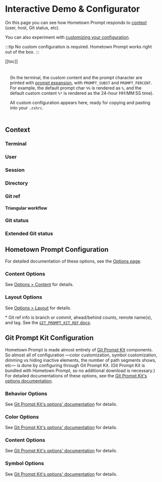 # Interactive Demo & Configurator

On this page you can see how Hometown Prompt responds to [context](#context) (user, host, Git status, etc).

You can also experiment with [customizing your configuration](#configuration).

:::tip
No custom configuration is required. Hometown Prompt works right out of the box.
:::

[[toc]]

<!-- DUPE demo.md, options.md -->

<div style="
  background-color: var(--c-bg);
  box-shadow: 0 0 1rem 1rem var(--c-bg);
  padding: 0.5rem 1rem;
  position: sticky; 
  top: var(--navbar-height);
">
  <PromptComponent/>

(In the terminal, the custom content and the prompt character are printed with [prompt expansion](https://zsh.sourceforge.io/Doc/Release/Prompt-Expansion.html), with `PROMPT_SUBST` and `PROMPT_PERCENT`. For example, the default prompt char `%%` is rendered as `%`, and the default custom content `%*` is rendered as the 24-hour HH:MM:SS time).

All custom configuration appears here, ready for copying and pasting into your `.zshrc`.

<ConfigComponent/>

<ResetOptionsComponent/>
</div>

## Context

### Terminal

<ContextConfigurationComponent group="Terminal"/>

### User

<ContextConfigurationComponent group="User"/>

### Session

<ContextConfigurationComponent group="Session"/>

### Directory

<ContextConfigurationComponent group="Directory"/>

### Git ref

<ContextConfigurationComponent group="Git ref"/>

#### Triangular workflow

<ContextConfigurationComponent group="Git push ref"/>

### Git status

<ContextConfigurationComponent group="Git status"/>

### Extended Git status

<ContextConfigurationComponent group="Extended Git status"/>

<div id="configuration"></div>

## Hometown Prompt Configuration

For detailed documentation of these options, see the [Options page](./options.md).

### Content Options

See [Options > Content](./options.md#content) for details.

<OptionsConfigurationComponent group="hometown prompt content"/>

### Layout Options

See [Options > Layout](./options.md#layout) for details.

<OptionsConfigurationComponent group="hometown prompt layout"/>

\* Git ref info is branch or commit, ahead/behind counts, remote name(s), and tag. See the [`GIT_PROMPT_KIT_REF` docs](https://git-prompt-kit.olets.dev/components.html).

## Git Prompt Kit Configuration

Hometown Prompt is made almost entirely of [Git Prompt Kit](https://git-prompt-kit.olets.dev) components. So almost all of configuration —color customization, symbol customization, dimming vs hiding inactive elements, the number of path segments shows, etc— is done by configuring through Git Prompt Kit. (Git Prompt Kit is bundled with Hometown Prompt, so no additional download is necessary.) For detailed documentations of these options, see the [Git Prompt Kit's options documentation](https://git-prompt-kit.olets.dev/options.html).

### Behavior Options

See [Git Prompt Kit's options' documentation](https://git-prompt-kit.olets.dev/options.html) for details.

<OptionsConfigurationComponent group="behavior"/>

### Color Options

See [Git Prompt Kit's options' documentation](https://git-prompt-kit.olets.dev/options.html) for details.

<OptionsConfigurationComponent group="color"/>

### Content Options

See [Git Prompt Kit's options' documentation](https://git-prompt-kit.olets.dev/options.html) for details.

<OptionsConfigurationComponent group="content"/>

### Symbol Options

See [Git Prompt Kit's options' documentation](https://git-prompt-kit.olets.dev/options.html) for details.

<OptionsConfigurationComponent group="symbol"/>
